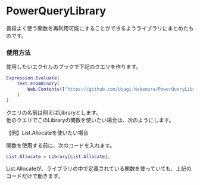 # PowerQueryLibrary
普段よく使う関数を再利用可能にすることができるようライブラリにまとめたものです。
### 使用方法
使用したいエクセルのブックで下記のクエリを作ります。<br/>
```M
Expression.Evaluate(
    Text.FromBinary(
        Web.Contents(["https://github.com/Usagi-Nakamura/PowerQueryLibrary/blob/main/Library.pq")
    )
)
```
クエリの名前は例えばLibraryとします。   
他のクエリでこのLibraryの関数を使いたい場合は、次のようにします。  
  
  【例】List.Allocateを使いたい場合  

  関数を使用する前に、次のコードを入れます。
```M
List.Allocate = Library[List.Allocate],
```
List.Allocateが、ライブラリの中で定義されている関数を使っていても、上記のコードだけで動きます。
